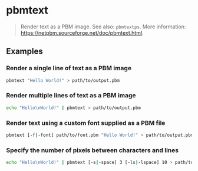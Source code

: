 # pbmtext

> Render text as a PBM image. See also: `pbmtextps`. More information: <https://netpbm.sourceforge.net/doc/pbmtext.html>.

## Examples

### Render a single line of text as a PBM image

```bash
pbmtext "Hello World!" > path/to/output.pbm
```

### Render multiple lines of text as a PBM image

```bash
echo "Hello\nWorld!" | pbmtext > path/to/output.pbm
```

### Render text using a custom font supplied as a PBM file

```bash
pbmtext [-f|-font] path/to/font.pbm "Hello World!" > path/to/output.pbm
```

### Specify the number of pixels between characters and lines

```bash
echo "Hello\nWorld!" | pbmtext [-s|-space] 3 [-ls|-lspace] 10 > path/to/output.pbm
```
